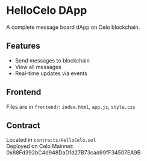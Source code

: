 # HelloCelo DApp

A complete message board dApp on Celo blockchain.

## Features
- Send messages to blockchain
- View all messages
- Real-time updates via events

## Frontend
Files are in `frontend/`: `index.html`, `app.js`, `style.css`

## Contract
Located in `contracts/HelloCelo.sol`  
Deployed on Celo Mainnet: 0x88Fd392bC4d948DaD1d27B73cad89fF34507EA9B
